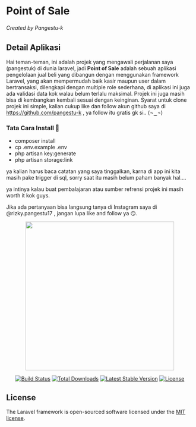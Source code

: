 <h1>Point of Sale</h1>
<h6 class="text-gray">Created by Pangestu-k</h6>

## Detail Aplikasi

Hai teman-teman, ini adalah projek yang mengawali perjalanan saya (pangestuk) di dunia laravel, jadi <b>Point of Sale</b> adalah sebuah aplikasi pengelolaan jual beli yang dibangun dengan menggunakan framework Laravel, yang akan mempermudah baik kasir maupun user dalam bertransaksi, dilengkapi dengan multiple role sederhana, di aplikasi ini juga ada validasi data kok walau belum terlalu maksimal. Projek ini juga masih bisa di kembangkan kembali sesuai dengan keinginan. Syarat untuk clone projek ini simple, kalian cukup like dan follow akun github saya di https://github.com/pangestu-k , ya follow itu gratis gk si.. (¬‿¬)


<h3>Tata Cara Install 🌱</h3>

- composer install
- cp .env.example .env
- php artisan key:generate
- php artisan storage:link 

ya kalian harus baca catatan yang saya tinggalkan, karna di app ini kita
masih pake trigger di sql, sorry saat itu masih belum paham banyak hal....

ya intinya kalau buat pembalajaran atau sumber refrensi projek ini masih worth it kok guys.

Jika ada pertanyaan bisa langsung tanya di Instagram saya di @rizky.pangestu17 , jangan lupa like and follow ya 😏.


<p align="center"><a href="https://laravel.com" target="_blank"><img src="https://raw.githubusercontent.com/laravel/art/master/logo-lockup/5%20SVG/2%20CMYK/1%20Full%20Color/laravel-logolockup-cmyk-red.svg" width="400"></a></p>

<p align="center">
<a href="https://travis-ci.org/laravel/framework"><img src="https://travis-ci.org/laravel/framework.svg" alt="Build Status"></a>
<a href="https://packagist.org/packages/laravel/framework"><img src="https://img.shields.io/packagist/dt/laravel/framework" alt="Total Downloads"></a>
<a href="https://packagist.org/packages/laravel/framework"><img src="https://img.shields.io/packagist/v/laravel/framework" alt="Latest Stable Version"></a>
<a href="https://packagist.org/packages/laravel/framework"><img src="https://img.shields.io/packagist/l/laravel/framework" alt="License"></a>
</p>

## License

The Laravel framework is open-sourced software licensed under the [MIT license](https://opensource.org/licenses/MIT).

